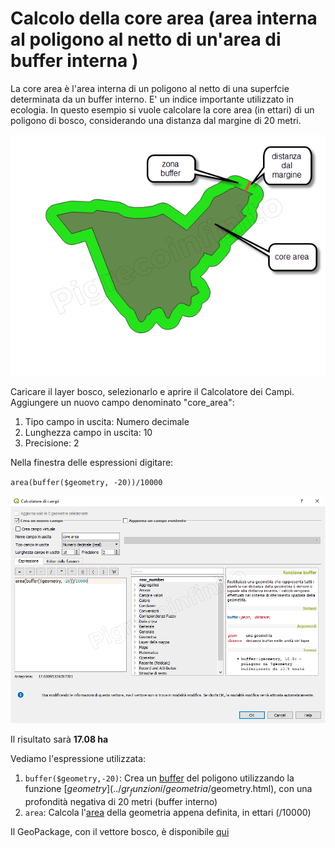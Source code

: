 # Calcolo della core area (area interna al poligono al netto di un'area di buffer interna )

La core area è l'area interna di un poligono al netto di una superfcie determinata da un buffer interno. E' un indice importante utilizzato in ecologia.
In questo esempio si vuole calcolare la core area (in ettari) di un poligono di bosco, considerando una distanza dal margine di 20 metri.

![](/img/esempi/core_area/img1.png)

Caricare il layer bosco, selezionarlo e aprire il Calcolatore dei Campi. Aggiungere un nuovo campo denominato "core_area":
1. Tipo campo in uscita: Numero decimale
2. Lunghezza campo in uscita: 10
3. Precisione: 2

Nella finestra delle espressioni digitare:

`area(buffer($geometry, -20))/10000`

![](/img/esempi/core_area/img2.png)

Il risultato sarà **17.08 ha**

Vediamo l'espressione utilizzata:

1. `buffer($geometry,-20)`: Crea un [buffer](../gr_funzioni/geometria/buffer.html) del poligono utilizzando la funzione [$geometry](../gr_funzioni/geometria/$geometry.html), con una profondità negativa di 20 metri (buffer interno)
2. `area`: Calcola l'[area](../gr_funzioni/geometria/area.html) della geometria appena definita, in ettari (/10000)

Il GeoPackage, con il vettore bosco, è disponibile [qui](/esempi/core_area.gpkg)
